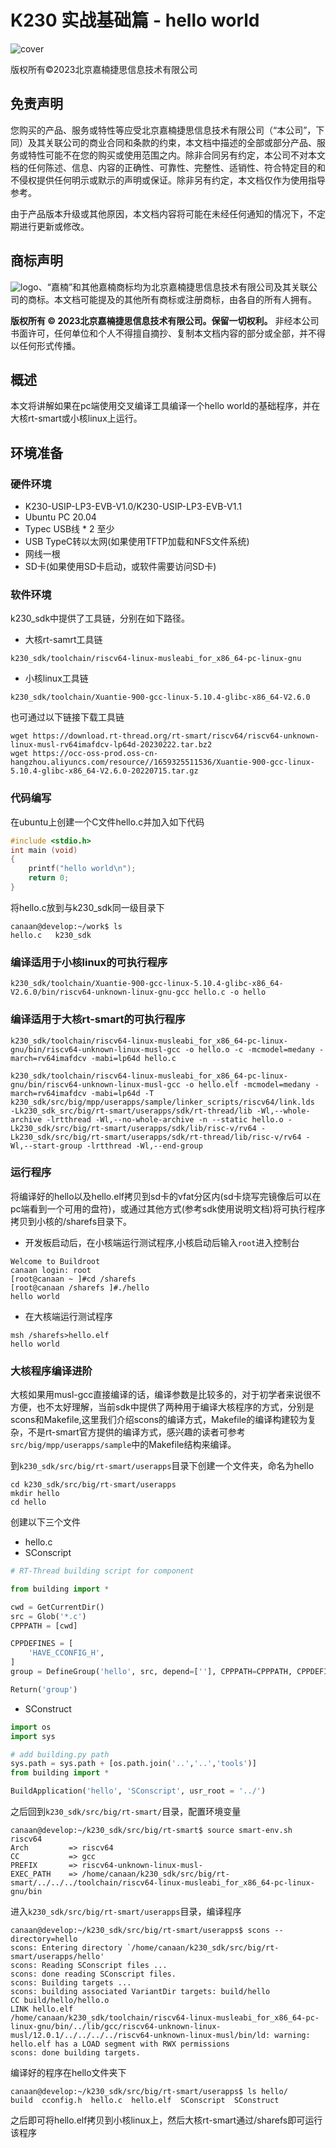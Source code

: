 # K230 实战基础篇 - hello world

![cover](images/canaan-cover.png)

版权所有©2023北京嘉楠捷思信息技术有限公司

<div style="page-break-after:always"></div>

## 免责声明

您购买的产品、服务或特性等应受北京嘉楠捷思信息技术有限公司（“本公司”，下同）及其关联公司的商业合同和条款的约束，本文档中描述的全部或部分产品、服务或特性可能不在您的购买或使用范围之内。除非合同另有约定，本公司不对本文档的任何陈述、信息、内容的正确性、可靠性、完整性、适销性、符合特定目的和不侵权提供任何明示或默示的声明或保证。除非另有约定，本文档仅作为使用指导参考。

由于产品版本升级或其他原因，本文档内容将可能在未经任何通知的情况下，不定期进行更新或修改。

## 商标声明

![logo](images/logo.png)、“嘉楠”和其他嘉楠商标均为北京嘉楠捷思信息技术有限公司及其关联公司的商标。本文档可能提及的其他所有商标或注册商标，由各自的所有人拥有。

**版权所有 © 2023北京嘉楠捷思信息技术有限公司。保留一切权利。**
非经本公司书面许可，任何单位和个人不得擅自摘抄、复制本文档内容的部分或全部，并不得以任何形式传播。

<div style="page-break-after:always"></div>

## 概述

本文将讲解如果在pc端使用交叉编译工具编译一个hello world的基础程序，并在大核rt-smart或小核linux上运行。

## 环境准备

### 硬件环境

- K230-USIP-LP3-EVB-V1.0/K230-USIP-LP3-EVB-V1.1
- Ubuntu PC 20.04
- Typec USB线 * 2 至少
- USB TypeC转以太网(如果使用TFTP加载和NFS文件系统)
- 网线一根
- SD卡(如果使用SD卡启动，或软件需要访问SD卡)

### 软件环境

k230_sdk中提供了工具链，分别在如下路径。

- 大核rt-samrt工具链

``` shell
k230_sdk/toolchain/riscv64-linux-musleabi_for_x86_64-pc-linux-gnu
```

- 小核linux工具链

``` shell
k230_sdk/toolchain/Xuantie-900-gcc-linux-5.10.4-glibc-x86_64-V2.6.0
```

也可通过以下链接下载工具链

``` shell
wget https://download.rt-thread.org/rt-smart/riscv64/riscv64-unknown-linux-musl-rv64imafdcv-lp64d-20230222.tar.bz2
wget https://occ-oss-prod.oss-cn-hangzhou.aliyuncs.com/resource//1659325511536/Xuantie-900-gcc-linux-5.10.4-glibc-x86_64-V2.6.0-20220715.tar.gz
```

### 代码编写

在ubuntu上创建一个C文件hello.c并加入如下代码

```C
#include <stdio.h>
int main (void)
{
    printf("hello world\n");
    return 0;
}
```

将hello.c放到与k230_sdk同一级目录下

``` shell
canaan@develop:~/work$ ls
hello.c   k230_sdk
```

### 编译适用于小核linux的可执行程序

``` shell
k230_sdk/toolchain/Xuantie-900-gcc-linux-5.10.4-glibc-x86_64-V2.6.0/bin/riscv64-unknown-linux-gnu-gcc hello.c -o hello
```

### 编译适用于大核rt-smart的可执行程序

``` shell
k230_sdk/toolchain/riscv64-linux-musleabi_for_x86_64-pc-linux-gnu/bin/riscv64-unknown-linux-musl-gcc -o hello.o -c -mcmodel=medany -march=rv64imafdcv -mabi=lp64d hello.c

k230_sdk/toolchain/riscv64-linux-musleabi_for_x86_64-pc-linux-gnu/bin/riscv64-unknown-linux-musl-gcc -o hello.elf -mcmodel=medany -march=rv64imafdcv -mabi=lp64d -T k230_sdk/src/big/mpp/userapps/sample/linker_scripts/riscv64/link.lds  -Lk230_sdk_src/big/rt-smart/userapps/sdk/rt-thread/lib -Wl,--whole-archive -lrtthread -Wl,--no-whole-archive -n --static hello.o -Lk230_sdk/src/big/rt-smart/userapps/sdk/lib/risc-v/rv64 -Lk230_sdk/src/big/rt-smart/userapps/sdk/rt-thread/lib/risc-v/rv64 -Wl,--start-group -lrtthread -Wl,--end-group
```

### 运行程序

将编译好的hello以及hello.elf拷贝到sd卡的vfat分区内(sd卡烧写完镜像后可以在pc端看到一个可用的盘符)，或通过其他方式(参考sdk使用说明文档)将可执行程序拷贝到小核的/sharefs目录下。

- 开发板启动后，在小核端运行测试程序,小核启动后输入`root`进入控制台

``` shell
Welcome to Buildroot
canaan login: root
[root@canaan ~ ]#cd /sharefs
[root@canaan /sharefs ]#./hello
hello world
```

- 在大核端运行测试程序

``` shell
msh /sharefs>hello.elf
hello world
```

### 大核程序编译进阶

大核如果用musl-gcc直接编译的话，编译参数是比较多的，对于初学者来说很不方便，也不太好理解，当前sdk中提供了两种用于编译大核程序的方式，分别是scons和Makefile,这里我们介绍scons的编译方式，Makefile的编译构建较为复杂，不是rt-smart官方提供的编译方式，感兴趣的读者可参考`src/big/mpp/userapps/sample`中的Makefile结构来编译。

到`k230_sdk/src/big/rt-smart/userapps`目录下创建一个文件夹，命名为hello

``` shell
cd k230_sdk/src/big/rt-smart/userapps
mkdir hello
cd hello
```

创建以下三个文件

- hello.c
- SConscript

``` python
# RT-Thread building script for component

from building import *

cwd = GetCurrentDir()
src = Glob('*.c')
CPPPATH = [cwd]

CPPDEFINES = [
    'HAVE_CCONFIG_H',
]
group = DefineGroup('hello', src, depend=[''], CPPPATH=CPPPATH, CPPDEFINES=CPPDEFINES)

Return('group')
```

- SConstruct

``` python
import os
import sys

# add building.py path
sys.path = sys.path + [os.path.join('..','..','tools')]
from building import *

BuildApplication('hello', 'SConscript', usr_root = '../')

```

之后回到`k230_sdk/src/big/rt-smart/`目录，配置环境变量

``` shell
canaan@develop:~/k230_sdk/src/big/rt-smart$ source smart-env.sh riscv64
Arch         => riscv64
CC           => gcc
PREFIX       => riscv64-unknown-linux-musl-
EXEC_PATH    => /home/canaan/k230_sdk/src/big/rt-smart/../../../toolchain/riscv64-linux-musleabi_for_x86_64-pc-linux-gnu/bin

```

进入`k230_sdk/src/big/rt-smart/userapps`目录，编译程序

``` shell
canaan@develop:~/k230_sdk/src/big/rt-smart/userapps$ scons --directory=hello
scons: Entering directory `/home/canaan/k230_sdk/src/big/rt-smart/userapps/hello'
scons: Reading SConscript files ...
scons: done reading SConscript files.
scons: Building targets ...
scons: building associated VariantDir targets: build/hello
CC build/hello/hello.o
LINK hello.elf
/home/canaan/k230_sdk/toolchain/riscv64-linux-musleabi_for_x86_64-pc-linux-gnu/bin/../lib/gcc/riscv64-unknown-linux-musl/12.0.1/../../../../riscv64-unknown-linux-musl/bin/ld: warning: hello.elf has a LOAD segment with RWX permissions
scons: done building targets.
```

编译好的程序在hello文件夹下

``` shell
canaan@develop:~/k230_sdk/src/big/rt-smart/userapps$ ls hello/
build  cconfig.h  hello.c  hello.elf  SConscript  SConstruct
```

之后即可将hello.elf拷贝到小核linux上，然后大核rt-smart通过/sharefs即可运行该程序
